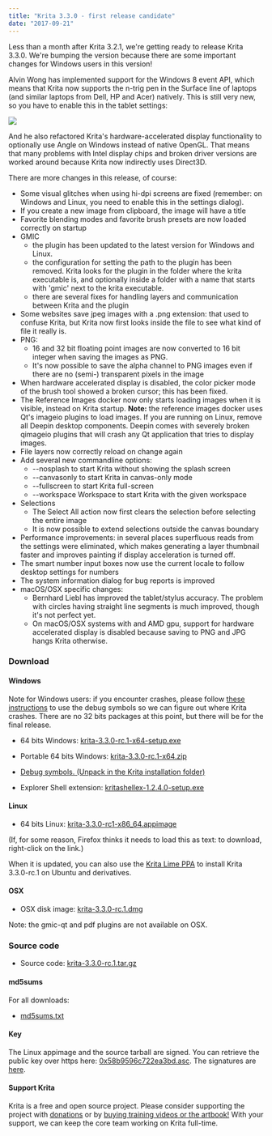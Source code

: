 ```yaml
---
title: "Krita 3.3.0 - first release candidate"
date: "2017-09-21"
---
```


Less than a month after Krita 3.2.1, we're getting ready to release Krita 3.3.0. We're bumping the version because there are some important changes for Windows users in this version!

Alvin Wong has implemented support for the Windows 8 event API, which means that Krita now supports the n-trig pen in the Surface line of laptops (and similar laptops from Dell, HP and Acer) natively. This is still very new, so you have to enable this in the tablet settings:

[![](../images/tablet_support-300x278.png)](https://krita.org/wp-content/uploads/2017/08/tablet_support.png)

And he also refactored Krita's hardware-accelerated display functionality to optionally use Angle on Windows instead of native OpenGL. That means that many problems with Intel display chips and broken driver versions are worked around because Krita now indirectly uses Direct3D.

There are more changes in this release, of course:

- Some visual glitches when using hi-dpi screens are fixed (remember: on Windows and Linux, you need to enable this in the settings dialog).
- If you create a new image from clipboard, the image will have a title
- Favorite blending modes and favorite brush presets are now loaded correctly on startup
- GMIC
    - the plugin has been updated to the latest version for Windows and Linux.
    - the configuration for setting the path to the plugin has been removed. Krita looks for the plugin in the folder where the krita executable is, and optionally inside a folder with a name that starts with 'gmic' next to the krita executable.
    - there are several fixes for handling layers and communication between Krita and the plugin
- Some websites save jpeg images with a .png extension: that used to confuse Krita, but Krita now first looks inside the file to see what kind of file it really is.
- PNG:
    - 16 and 32 bit floating point images are now converted to 16 bit integer when saving the images as PNG.
    - It's now possible to save the alpha channel to PNG images even if there are no (semi-) transparent pixels in the image
- When hardware accelerated display is disabled, the color picker mode of the brush tool showed a broken cursor; this has been fixed.
- The Reference Images docker now only starts loading images when it is visible, instead on Krita startup. **Note:** the reference images docker uses Qt's imageio plugins to load images. If you are running on Linux, remove all Deepin desktop components. Deepin comes with severely broken qimageio plugins that will crash any Qt application that tries to display images.
- File layers now correctly reload on change again
- Add several new commandline options:
    - \--nosplash to start Krita without showing the splash screen
    - \--canvasonly to start Krita in canvas-only mode
    - \--fullscreen to start Krita full-screen
    - \--workspace Workspace to start Krita with the given workspace
- Selections
    - The Select All action now first clears the selection before selecting the entire image
    - It is now possible to extend selections outside the canvas boundary
- Performance improvements: in several places superfluous reads from the settings were eliminated, which makes generating a layer thumbnail faster and improves painting if display acceleration is turned off.
- The smart number input boxes now use the current locale to follow desktop settings for numbers
- The system information dialog for bug reports is improved
- macOS/OSX specific changes:
    - Bernhard Liebl has improved the tablet/stylus accuracy. The problem with circles having straight line segments is much improved, though it's not perfect yet.
    - On macOS/OSX systems with and AMD gpu, support for hardware accelerated display is disabled because saving to PNG and JPG hangs Krita otherwise.

### Download

#### Windows

Note for Windows users: if you encounter crashes, please follow [these instructions](https://docs.krita.org/Dr._Mingw_debugger) to use the debug symbols so we can figure out where Krita crashes. There are no 32 bits packages at this point, but there will be for the final release.

- 64 bits Windows: [krita-3.3.0-rc.1-x64-setup.exe](https://download.kde.org/unstable/krita/3.3.0-rc.1/1/krita-3.3.0-rc.1-x64-setup.exe)
- Portable 64 bits Windows: [krita-3.3.0-rc.1-x64.zip](https://download.kde.org/unstable/krita/3.3.0-rc.1/1/krita-3.3.0-rc.1-x64.zip)
- [Debug symbols. (Unpack in the Krita installation folder)](https://download.kde.org/unstable/krita/3.3.0-rc.1/1/krita-3.3.0-rc.1-x64-dbg.zip)

- Explorer Shell extension: [kritashellex-1.2.4.0-setup.exe](https://download.kde.org/stable/krita/KritaShellExtension-v1.2.4-setup.exe)

#### Linux

- 64 bits Linux: [krita-3.3.0-rc1-x86\_64.appimage](https://download.kde.org/unstable/krita/3.3.0-rc.1/krita-3.3.0-rc1-x86_64.appimage)

(If, for some reason, Firefox thinks it needs to load this as text: to download, right-click on the link.)

When it is updated, you can also use the [Krita Lime PPA](https://launchpad.net/%7Ekritalime/+archive/ubuntu/ppa) to install Krita 3.3.0-rc.1 on Ubuntu and derivatives.

#### OSX

- OSX disk image: [krita-3.3.0-rc.1.dmg](https://download.kde.org/unstable/krita/3.3.0-rc.1/krita-3.3.0-rc.1.dmg)

Note: the gmic-qt and pdf plugins are not available on OSX.

### Source code

- Source code: [krita-3.3.0-rc.1.tar.gz](https://download.kde.org/unstable/krita/3.3.0-rc.1/krita-3.3.0-rc.1.tar.gz)

#### md5sums

For all downloads:

- [md5sums.txt](https://download.kde.org/unstable/krita/3.3.0-rc.1/md5sums.txt)

#### Key

The Linux appimage and the source tarball are signed. You can retrieve the public key over https here: [0x58b9596c722ea3bd.asc](https://share.kde.org/index.php/s/fJ99V5mZvuyD0z8). The signatures are [here](http://download.kde.org/unstable/krita/3.3.0-rc.1/).

#### Support Krita

Krita is a free and open source project. Please consider supporting the project with [donations](/support-us/donations/) or by [buying training videos or the artbook!](/support-us/shop) With your support, we can keep the core team working on Krita full-time.
